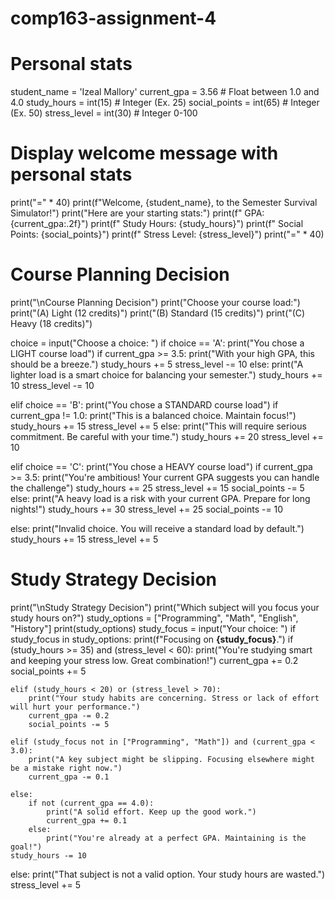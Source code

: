 # comp163-assignment-4
# Personal stats
student_name = 'Izeal Mallory'
current_gpa = 3.56  # Float between 1.0 and 4.0
study_hours = int(15)  # Integer (Ex. 25)
social_points = int(65)  # Integer (Ex. 50)
stress_level = int(30)  # Integer 0-100

# Display welcome message with personal stats
print("=" * 40)
print(f"Welcome, {student_name}, to the Semester Survival Simulator!")
print("Here are your starting stats:")
print(f"  GPA: {current_gpa:.2f}")
print(f"  Study Hours: {study_hours}")
print(f"  Social Points: {social_points}")
print(f"  Stress Level: {stress_level}")
print("=" * 40)

# Course Planning Decision
print("\nCourse Planning Decision")
print("Choose your course load:")
print("(A) Light (12 credits)")
print("(B) Standard (15 credits)")
print("(C) Heavy (18 credits)")

choice = input("Choose a choice: ")
if choice == 'A':
    print("You chose a LIGHT course load")
    if current_gpa >= 3.5:
        print("With your high GPA, this should be a breeze.")
        study_hours += 5
        stress_level -= 10
    else:
        print("A lighter load is a smart choice for balancing your semester.")
        study_hours += 10
        stress_level -= 10

elif choice == 'B':
    print("You chose a STANDARD course load")
    if current_gpa != 1.0:
        print("This is a balanced choice. Maintain focus!")
        study_hours += 15
        stress_level += 5
    else:
        print("This will require serious commitment. Be careful with your time.")
        study_hours += 20
        stress_level += 10

elif choice == 'C':
    print("You chose a HEAVY course load")
    if current_gpa >= 3.5:
        print("You're ambitious! Your current GPA suggests you can handle the challenge")
        study_hours += 25
        stress_level += 15
        social_points -= 5
    else:
        print("A heavy load is a risk with your current GPA. Prepare for long nights!")
        study_hours += 30
        stress_level += 25
        social_points -= 10

else:
    print("Invalid choice. You will receive a standard load by default.")
    study_hours += 15
    stress_level += 5

# Study Strategy Decision
print("\nStudy Strategy Decision")
print("Which subject will you focus your study hours on?")
study_options = ["Programming", "Math", "English", "History"]
print(study_options)
study_focus = input("Your choice: ")
if study_focus in study_options:
    print(f"Focusing on **{study_focus}**.")
    if (study_hours >= 35) and (stress_level < 60):
        print("You're studying smart and keeping your stress low. Great combination!")
        current_gpa += 0.2
        social_points += 5

    elif (study_hours < 20) or (stress_level > 70):
        print("Your study habits are concerning. Stress or lack of effort will hurt your performance.")
        current_gpa -= 0.2
        social_points -= 5

    elif (study_focus not in ["Programming", "Math"]) and (current_gpa < 3.0):
        print("A key subject might be slipping. Focusing elsewhere might be a mistake right now.")
        current_gpa -= 0.1

    else:
        if not (current_gpa == 4.0):
            print("A solid effort. Keep up the good work.")
            current_gpa += 0.1
        else:
            print("You're already at a perfect GPA. Maintaining is the goal!")
    study_hours -= 10
else:
    print("That subject is not a valid option. Your study hours are wasted.")
    stress_level += 5
